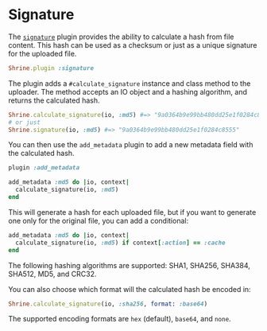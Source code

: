 # Signature

The [`signature`][signature] plugin provides the ability to calculate a hash
from file content. This hash can be used as a checksum or just as a unique
signature for the uploaded file.

```rb
Shrine.plugin :signature
```

The plugin adds a `#calculate_signature` instance and class method to the
uploader. The method accepts an IO object and a hashing algorithm, and returns
the calculated hash.

```rb
Shrine.calculate_signature(io, :md5) #=> "9a0364b9e99bb480dd25e1f0284c8555"
# or just
Shrine.signature(io, :md5) #=> "9a0364b9e99bb480dd25e1f0284c8555"
```

You can then use the `add_metadata` plugin to add a new metadata field with the
calculated hash.

```rb
plugin :add_metadata

add_metadata :md5 do |io, context|
  calculate_signature(io, :md5)
end
```

This will generate a hash for each uploaded file, but if you want to generate
one only for the original file, you can add a conditional:

```rb
add_metadata :md5 do |io, context|
  calculate_signature(io, :md5) if context[:action] == :cache
end
```

The following hashing algorithms are supported: SHA1, SHA256, SHA384, SHA512,
MD5, and CRC32.

You can also choose which format will the calculated hash be encoded in:

```rb
Shrine.calculate_signature(io, :sha256, format: :base64)
```

The supported encoding formats are `hex` (default), `base64`, and `none`.

[signature]: /lib/shrine/plugins/signature.rb
